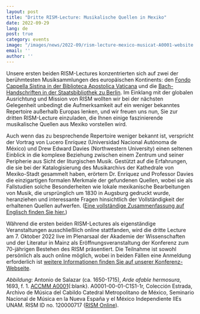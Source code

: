 ```yaml
---
layout: post
title: "Dritte RISM-Lecture: Musikalische Quellen in Mexiko"
date: 2022-09-29
lang: de
post: true
category: events
image: "/images/news/2022-09/rism-lecture-mexico-musicat-A0001-website.jpg"
email: ''
author: ''
---
```


Unsere ersten beiden RISM-Lectures konzentrierten sich auf zwei der berühmtesten Musiksammlungen des europäischen Kontinents: den [Fondo Cappella Sistina in der Biblioteca Apostolica Vaticana](/events/2021/03/04/rism-lecture-cappella-sistina-online.html) und die [Bach-Handschriften in der Staatsbibliothek zu Berlin](/events/2021/07/08/rism-lecture-bach-collection-berlin-staatsbibliothek-now-online.html). Im Einklang mit der globalen Ausrichtung und Mission von RISM wollten wir bei der nächsten Gelegenheit unbedingt die Aufmerksamkeit auf ein weniger bekanntes Repertoire außerhalb Europas lenken, und wir freuen uns nun, Sie zur dritten RISM-Lecture einzuladen, die Ihnen einige faszinierende musikalische Quellen aus Mexiko vorstellen wird.  

Auch wenn das zu besprechende Repertoire weniger bekannt ist, verspricht der Vortrag von Lucero Enríquez (Universidad Nacional Autónoma de México) und Drew Edward Davies (Northwestern University) einen seltenen Einblick in die komplexe Beziehung zwischen einem Zentrum und seiner Peripherie aus Sicht der liturgischen Musik. Gestützt auf die Erfahrungen, die sie bei der Katalogisierung des Musikarchivs der Kathedrale von Mexiko-Stadt gesammelt haben, erörtern Dr. Enríquez und Professor Davies die einzigartigen formalen Merkmale der gefundenen Quellen, wobei sie als Fallstudien solche Besonderheiten wie lokale mexikanische Bearbeitungen von Musik, die ursprünglich um 1830 in Augsburg gedruckt wurde, heranziehen und interessante Fragen hinsichtlich der Vollständigkeit der erhaltenen Quellen aufwerfen. ([Eine vollständige Zusammenfassung auf Englisch finden Sie hier.](/publications/conferences/musical-sources-past-future-2022/abstracts.html#rism-lecture))  

Während die ersten beiden RISM-Lectures als eigenständige Veranstaltungen ausschließlich online stattfanden, wird die dritte Lecture am 7. Oktober 2022 live im Plenarsaal der Akademie der Wissenschaften und der Literatur in Mainz als Eröffnungsveranstaltung der Konferenz zum 70-jährigen Bestehen des RISM präsentiert. Die Teilnahme ist sowohl persönlich als auch online möglich, wobei in beiden Fällen eine Anmeldung erforderlich ist [weitere Informationen finden Sie auf unserer Konferenz-Webseite](/publications/conferences/musical-sources-past-future-2022.html).

_Abbildung_: Antonio de Salazar (ca. 1650-1715), _Arde afable hermosura_, 1693, f. 1. [ACCMM A0001](http://musicat.unam.mx/nuevo/rism.php/0/A0001/0){:blank}. A0001-00-01-C1S1-1r, Colección Estrada, Archivo de Música del Cabildo Catedral Metropolitano de México, Seminario Nacional de Música en la Nueva España y el México Independiente IIEs UNAM. RISM ID no. 120000717 ([RISM Online](https://rism.online/sources/120000717)).
